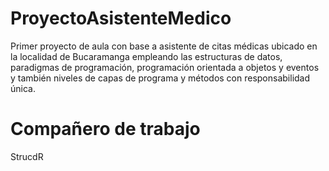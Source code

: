 # ProyectoAsistenteMedico
Primer proyecto de aula con base a asistente de citas médicas ubicado en la localidad de Bucaramanga empleando las estructuras de datos, paradigmas de programación, programación orientada a objetos y eventos y también niveles de capas de programa y métodos con responsabilidad única.

# Compañero de trabajo
StrucdR
